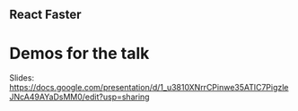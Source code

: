 ## React Faster
# Demos for the talk
Slides: https://docs.google.com/presentation/d/1_u3810XNrrCPinwe35ATlC7PigzleJNcA49AYaDsMM0/edit?usp=sharing